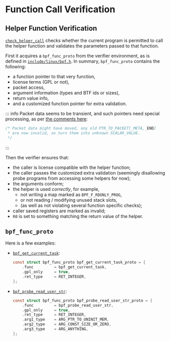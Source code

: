# Function Call Verification

## Helper Function Verification

[`check_helper_call`](https://github.com/torvalds/linux/blob/4dc12f37a8e98e1dca5521c14625c869537b50b6/kernel/bpf/verifier.c#L7233-L7631)
checks whether the current program is permitted to call the helper function
and validates the parameters passed to that function.

First it acquires a `bpf_func_proto` from the verifier environment,
as is defined in [`include/linux/bpf.h`](https://github.com/torvalds/linux/blob/4dc12f37a8e98e1dca5521c14625c869537b50b6/include/linux/bpf.h#L563-L602).
In summary, `bpf_func_proto` contains the following:
- a function pointer to that very function,
- license terms (GPL or not),
- packet access,
- argument information (types and BTF ids or sizes),
- return value info,
- and a customized function pointer for extra validation.

::: info
Packet data seems to be transient, and such pointers need special processing,
as per [the comments here](https://github.com/torvalds/linux/blob/4dc12f37a8e98e1dca5521c14625c869537b50b6/kernel/bpf/verifier.c#L6566-L6568):

```c
/* Packet data might have moved, any old PTR_TO_PACKET[_META,_END]
 * are now invalid, so turn them into unknown SCALAR_VALUE.
 */
```
:::

Then the verifier ensures that:
- the caller is license compatible with the helper function;
- the caller passes the customized extra validation
  (seemingly disallowing probe programs from accessing some helpers for now);
- the arguments conform;
- the helper is used _correctly_, for example,
  - not writing a map marked as `BPF_F_RDONLY_PROG`,
  - or not reading / modifying unused stack slots,
  - (as well as not violating several function specific checks);
- caller saved registers are marked as invalid;
- `R0` is set to something matching the return value of the helper.

## `bpf_func_proto`

Here is a few examples:

- [`bpf_get_current_task`](https://github.com/torvalds/linux/blob/4dc12f37a8e98e1dca5521c14625c869537b50b6/kernel/trace/bpf_trace.c#L762):

  ```c
  const struct bpf_func_proto bpf_get_current_task_proto = {
      .func         = bpf_get_current_task,
      .gpl_only     = true,
      .ret_type     = RET_INTEGER,
  };
  ```

- [`bpf_probe_read_user_str`](https://github.com/torvalds/linux/blob/4dc12f37a8e98e1dca5521c14625c869537b50b6/kernel/trace/bpf_trace.c#L216):

  ```c
  const struct bpf_func_proto bpf_probe_read_user_str_proto = {
      .func         = bpf_probe_read_user_str,
      .gpl_only     = true,
      .ret_type     = RET_INTEGER,
      .arg1_type    = ARG_PTR_TO_UNINIT_MEM,
      .arg2_type    = ARG_CONST_SIZE_OR_ZERO,
      .arg3_type    = ARG_ANYTHING,
  };
  ```
